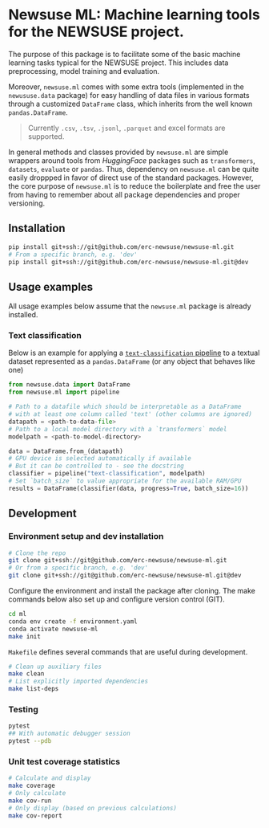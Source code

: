 # Newsuse ML: Machine learning tools for the NEWSUSE project.

The purpose of this package is to facilitate some of the basic machine learning tasks
typical for the NEWSUSE project. This includes data preprocessing, model training and evaluation.

Moreover, `newsuse.ml` comes with some extra tools
(implemented in the `newususe.data` package) for easy handling of data files
in various formats through a customized `DataFrame` class, which inherits from
the well known `pandas.DataFrame`.

> Currently `.csv`, `.tsv`, `.jsonl`, `.parquet` and excel formats are supported.

In general methods and classes provided by `newsuse.ml` are simple wrappers around
tools from _HuggingFace_ packages such as `transformers`, `datasets`, `evaluate` or `pandas`.
Thus, dependency on `newsuse.ml` can be quite easily droppped in favor of direct use
of the standard packages. However, the core purpose of `newsuse.ml` is to reduce the
boilerplate and free the user from having to remember about all package dependencies
and proper versioning.

## Installation

```bash
pip install git+ssh://git@github.com/erc-newsuse/newsuse-ml.git
# From a specific branch, e.g. 'dev'
pip install git+ssh://git@github.com/erc-newsuse/newsuse-ml.git@dev
```

## Usage examples

All usage examples below assume that the `newsuse.ml` package is already installed.

### Text classification

Below is an example for applying a
[`text-classification` pipeline](https://huggingface.co/docs/transformers/main_classes/pipelines)
to a textual dataset represented as a `pandas.DataFrame`
(or any object that behaves like one)

```python
from newsuse.data import DataFrame
from newsuse.ml import pipeline

# Path to a datafile which should be interpretable as a DataFrame
# with at least one column called 'text' (other columns are ignored)
datapath = <path-to-data-file>
# Path to a local model directory with a `transformers` model
modelpath = <path-to-model-directory>

data = DataFrame.from_(datapath)
# GPU device is selected automatically if available
# But it can be controlled to - see the docstring
classifier = pipeline("text-classification", modelpath)
# Set `batch_size` to value appropriate for the available RAM/GPU
results = DataFrame(classifier(data, progress=True, batch_size=16))
```

## Development

### Environment setup and dev installation

```bash
# Clone the repo
git clone git+ssh://git@github.com/erc-newsuse/newsuse-ml.git
# Or from a specific branch, e.g. 'dev'
git clone git+ssh://git@github.com/erc-newsuse/newsuse-ml.git@dev
```

Configure the environment and install the package after cloning.
The make commands below also set up and configure version control (GIT).

```bash
cd ml
conda env create -f environment.yaml
conda activate newsuse-ml
make init
```

`Makefile` defines several commands that are useful during development.

```bash
# Clean up auxiliary files
make clean
# List explicitly imported dependencies
make list-deps
```

### Testing

```bash
pytest
## With automatic debugger session
pytest --pdb
```

### Unit test coverage statistics

```bash
# Calculate and display
make coverage
# Only calculate
make cov-run
# Only display (based on previous calculations)
make cov-report
```
